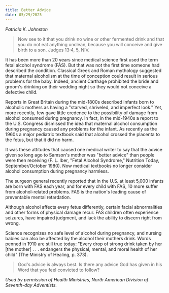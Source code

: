 ```yaml
---
title: Better Advice
date: 05/29/2025
---
```


_Patricia K. Johnston_

> <p></p>
> Now see to it that you drink no wine or other fermented drink and that you do not eat anything unclean, because you will conceive and give birth to a son. Judges 13:4, 5, NIV.

It has been more than 20 years since medical science first used the term fetal alcohol syndrome (FAS). But that was not the first time someone had described the condition. Classical Greek and Roman mythology suggested that maternal alcoholism at the time of conception could result in serious problems for the baby. Indeed, ancient Carthage prohibited the bride and groom's drinking on their wedding night so they would not conceive a defective child.

Reports in Great Britain during the mid-1800s described infants born to alcoholic mothers as having a "starved, shriveled, and imperfect look." Yet, more recently, few gave little credence to the possibility of damage from alcohol consumed during pregnancy. In fact, in the mid-1940s a report to the U.S. Congress dismissed the idea that maternal alcohol consumption during pregnancy caused any problems for the infant. As recently as the 1960s a major pediatric textbook said that alcohol crossed the placenta to the fetus, but that it did no harm.

It was these attitudes that caused one medical writer to say that the advice given so long ago to Samson's mother was "better advice" than people were then receiving (F. L. Iber, "Fetal Alcohol Syndrome," Nutrition Today, September/October 1980). Now medical textbooks no longer consider alcohol consumption during pregnancy harmless.

The surgeon general recently reported that in the U.S. at least 5,000 infants are born with FAS each year, and for every child with FAS, 10 more suffer from alcohol-related problems. FAS is the nation's leading cause of preventable mental retardation.

Although alcohol affects every fetus differently, certain facial abnormalities and other forms of physical damage recur. FAS children often experience seizures, have impaired judgment, and lack the ability to discern right from wrong.

Science recognizes no safe level of alcohol during pregnancy, and nursing babies can also be affected by the alcohol their mothers drink. Words penned in 1910 are still true today: "Every drop of strong drink taken by her [the mother] . . . endangers the physical, mental, and moral health of her child" (The Ministry of Healing, p. 373).

> <callout></callout>
> God's advice is always best. Is there any advice God has given in his Word that you feel convicted to follow?

_Used by permission of Health Ministries, North American Division of Seventh-day Adventists._